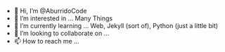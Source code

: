 - 👋 Hi, I’m @AburridoCode
- 👀 I’m interested in ... Many Things
- 🌱 I’m currently learning ... Web, Jekyll (sort of), Python (just a little bit)
- 💞️ I’m looking to collaborate on ... 
- 📫 How to reach me ...

<!---
AburridoCode/AburridoCode is a ✨ special ✨ repository because its `README.md` (this file) appears on your GitHub profile.
You can click the Preview link to take a look at your changes.
--->
